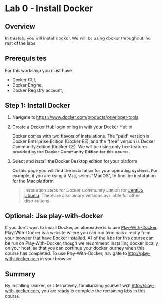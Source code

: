 # Lab 0 - Install Docker

## Overview

In this lab, you will install docker. We will be using docker throughout the rest of the labs.

## Prerequisites

For this workshop you must have:

- Docker CLI,
- Docker Engine,
- Docker Registry account,

## Step 1: Install Docker

1. Navigate to https://www.docker.com/products/developer-tools

1. Create a Docker Hub login or log in with your Docker Hub id

    Docker comes with two flavors of installations. The "paid" version is Docker Enterprise Edition (Docker EE), and the "free" version is Docker Community Edition (Docker CE). We will be using only free features provided by the Docker Community Edition for this course.

1. Select and install the Docker Desktop edition for your platform

    On this page you will find the installation for your operating systems. For example, if you are using a Mac, select "MacOS", to find the installation for the Mac platform.

    > Installation steps for Docker Community Edition for [CentOS](https://docs.docker.com/install/linux/docker-ce/centos/), [Ubuntu](https://docs.docker.com/install/linux/docker-ce/ubuntu/). There are also binary versions available for other distributions.

## **Optional:** Use play-with-docker

If you don't want to install Docker, an alternative is to use [Play-With-Docker](http://play-with-docker.com). Play-With-Docker is a website where you can run terminals directly from your browser that have Docker installed. All of the labs for this course can be run on Play-With-Docker, though we recommend installing docker locally on your host, so that you can continue your docker journey when this course has completed. To use Play-With-Docker, navigate to http://play-with-docker.com in your browser.

## Summary

By installing Docker, or alternatively, familiarizing yourself with http://play-with-docker.com, you are ready to complete the remaining labs in this course.
